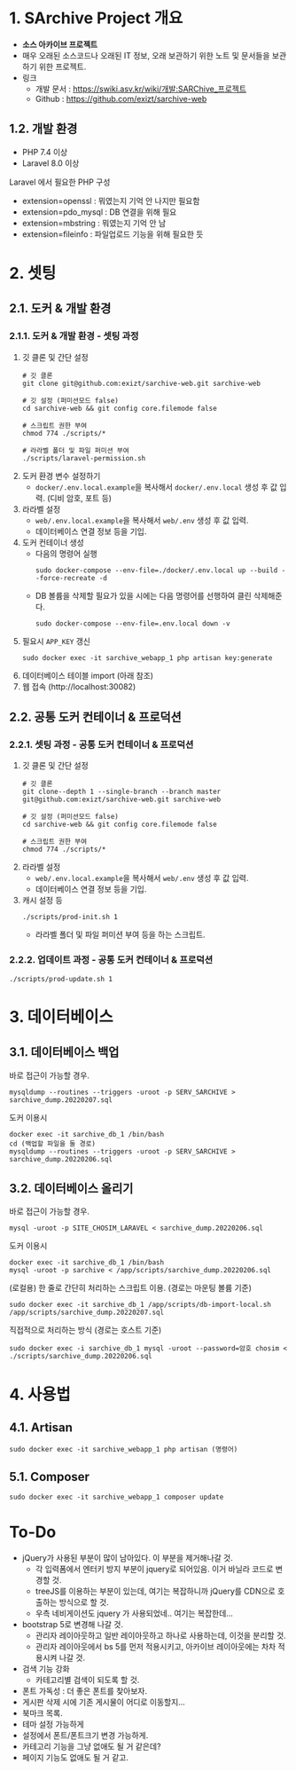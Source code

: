 # 1. SArchive Project 개요
- **소스 아카이브 프로젝트**
- 매우 오래된 소스코드나 오래된 IT 정보, 오래 보관하기 위한 노트 및 문서들을 보관하기 위한 프로젝트.
- 링크
    - 개발 문서 : https://swiki.asv.kr/wiki/개발:SARChive_프로젝트
    - Github : https://github.com/exizt/sarchive-web


## 1.2. 개발 환경
* PHP 7.4 이상
* Laravel 8.0 이상


Laravel 에서 필요한 PHP 구성
* extension=openssl : 뭐였는지 기억 안 나지만 필요함
* extension=pdo_mysql : DB 연결을 위해 필요
* extension=mbstring : 뭐였는지 기억 안 남
* extension=fileinfo : 파일업로드 기능을 위해 필요한 듯


# 2. 셋팅
## 2.1. 도커 & 개발 환경
### 2.1.1. 도커 & 개발 환경 - 셋팅 과정
1. 깃 클론 및 간단 설정
    ```console
    # 깃 클론
    git clone git@github.com:exizt/sarchive-web.git sarchive-web

    # 깃 설정 (퍼미션모드 false)
    cd sarchive-web && git config core.filemode false
    
    # 스크립트 권한 부여
    chmod 774 ./scripts/*

    # 라라벨 폴더 및 파일 퍼미션 부여
    ./scripts/laravel-permission.sh
    ```
2. 도커 환경 변수 설정하기
    - `docker/.env.local.example`을 복사해서 `docker/.env.local` 생성 후 값 입력. (디비 암호, 포트 등)
3. 라라벨 설정
    - `web/.env.local.example`을 복사해서 `web/.env` 생성 후 값 입력.
    - 데이터베이스 연결 정보 등을 기입.
4. 도커 컨테이너 생성
    - 다음의 명령어 실행
        ```console
        sudo docker-compose --env-file=./docker/.env.local up --build --force-recreate -d
        ```
    - DB 볼륨을 삭제할 필요가 있을 시에는 다음 명령어를 선행하여 클린 삭제해준다.
        ```console
        sudo docker-compose --env-file=.env.local down -v
        ```
5. 필요시 `APP_KEY` 갱신
    ```console
    sudo docker exec -it sarchive_webapp_1 php artisan key:generate
    ```
6. 데이터베이스 테이블 import (아래 참조)
7. 웹 접속 (http://localhost:30082)


## 2.2. 공통 도커 컨테이너 & 프로덕션
### 2.2.1. 셋팅 과정 - 공통 도커 컨테이너 & 프로덕션
1. 깃 클론 및 간단 설정
    ```console
    # 깃 클론
    git clone--depth 1 --single-branch --branch master git@github.com:exizt/sarchive-web.git sarchive-web

    # 깃 설정 (퍼미션모드 false)
    cd sarchive-web && git config core.filemode false
    
    # 스크립트 권한 부여
    chmod 774 ./scripts/*
    ```
2. 라라벨 설정
    - `web/.env.local.example`을 복사해서 `web/.env` 생성 후 값 입력.
    - 데이터베이스 연결 정보 등을 기입.
3. 캐시 설정 등
    ```console
    ./scripts/prod-init.sh 1
    ```
    - 라라벨 폴더 및 파일 퍼미션 부여 등을 하는 스크립트.

### 2.2.2. 업데이트 과정 - 공통 도커 컨테이너 & 프로덕션
```console
./scripts/prod-update.sh 1
```


# 3. 데이터베이스
## 3.1. 데이터베이스 백업
바로 접근이 가능할 경우.
```
mysqldump --routines --triggers -uroot -p SERV_SARCHIVE > sarchive_dump.20220207.sql
```


도커 이용시
```
docker exec -it sarchive_db_1 /bin/bash
cd (백업할 파일을 둘 경로)
mysqldump --routines --triggers -uroot -p SERV_SARCHIVE > sarchive_dump.20220206.sql
```


## 3.2. 데이터베이스 올리기
바로 접근이 가능할 경우.
```
mysql -uroot -p SITE_CHOSIM_LARAVEL < sarchive_dump.20220206.sql
```


도커 이용시
```
docker exec -it sarchive_db_1 /bin/bash
mysql -uroot -p sarchive < /app/scripts/sarchive_dump.20220206.sql
```


(로컬용) 한 줄로 간단히 처리하는 스크립트 이용. (경로는 마운팅 볼륨 기준)
```
sudo docker exec -it sarchive_db_1 /app/scripts/db-import-local.sh /app/scripts/sarchive_dump.20220207.sql
```


직접적으로 처리하는 방식 (경로는 호스트 기준)
```
sudo docker exec -i sarchive_db_1 mysql -uroot --password=암호 chosim < ./scripts/sarchive_dump.20220206.sql
```


# 4. 사용법
## 4.1. Artisan
```
sudo docker exec -it sarchive_webapp_1 php artisan (명령어)
```


## 5.1. Composer
```
sudo docker exec -it sarchive_webapp_1 composer update
```


# To-Do
- jQuery가 사용된 부분이 많이 남아있다. 이 부분을 제거해나갈 것. 
    - 각 입력폼에서 엔터키 방지 부분이 jquery로 되어있음. 이거 바닐라 코드로 변경할 것.
    - treeJS를 이용하는 부분이 있는데, 여기는 복잡하니까 jQuery를 CDN으로 호출하는 방식으로 할 것.
    - 우측 네비게이션도 jquery 가 사용되었네.. 여기는 복잡한데...
- bootstrap 5로 변경해 나갈 것.
    - 관리자 레이아웃하고 일반 레이아웃하고 하나로 사용하는데, 이것을 분리할 것.
    - 관리자 레이아웃에서 bs 5를 먼저 적용시키고, 아카이브 레이아웃에는 차차 적용시켜 나갈 것.
- 검색 기능 강화
    - 카테고리별 검색이 되도록 할 것.
- 폰트 가독성 : 더 좋은 폰트를 찾아보자.
- 게시판 삭제 시에 기존 게시물이 어디로 이동할지...
- 북마크 목록.
- 테마 설정 가능하게
- 설정에서 폰트/폰트크기 변경 가능하게.
- 카테고리 기능을 그냥 없애도 될 거 같은데?
- 페이지 기능도 없애도 될 거 같고.

